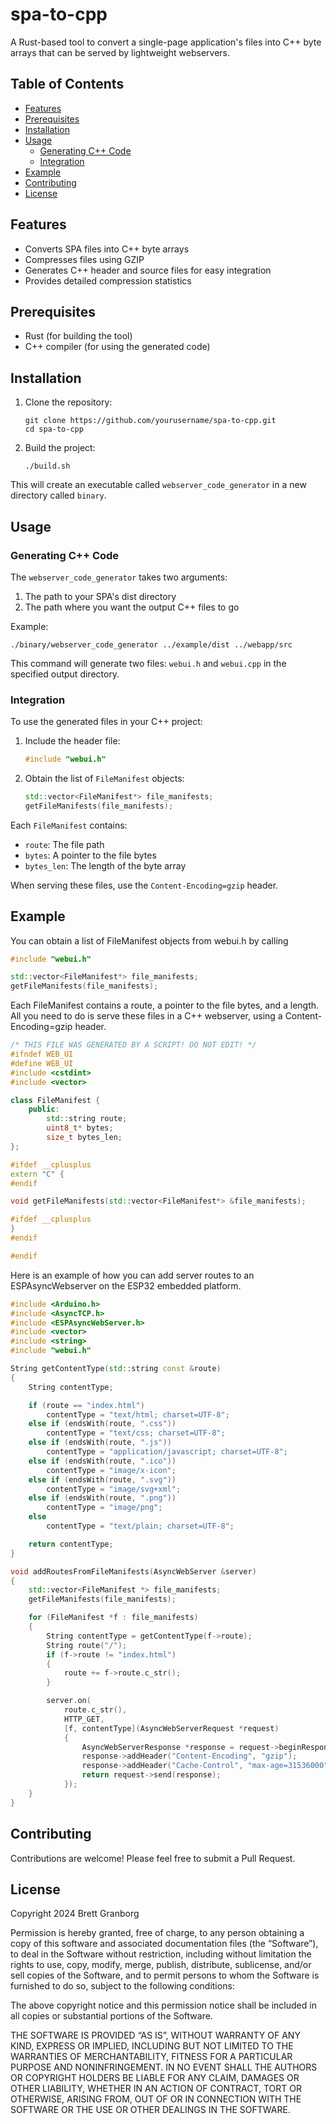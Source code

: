 # spa-to-cpp

A Rust-based tool to convert a single-page application's files into C++ byte arrays that can be served by lightweight webservers.

## Table of Contents
- [Features](#features)
- [Prerequisites](#prerequisites)
- [Installation](#installation)
- [Usage](#usage)
  - [Generating C++ Code](#generating-c-code)
  - [Integration](#integration)
- [Example](#example)
- [Contributing](#contributing)
- [License](#license)

## Features

- Converts SPA files into C++ byte arrays
- Compresses files using GZIP
- Generates C++ header and source files for easy integration
- Provides detailed compression statistics

## Prerequisites

- Rust (for building the tool)
- C++ compiler (for using the generated code)

## Installation

1. Clone the repository:
   ```
   git clone https://github.com/yourusername/spa-to-cpp.git
   cd spa-to-cpp
   ```

2. Build the project:
   ```
   ./build.sh
   ```

This will create an executable called `webserver_code_generator` in a new directory called `binary`.

## Usage

### Generating C++ Code

The `webserver_code_generator` takes two arguments:
1. The path to your SPA's dist directory
2. The path where you want the output C++ files to go

Example:
```
./binary/webserver_code_generator ../example/dist ../webapp/src
```

This command will generate two files: `webui.h` and `webui.cpp` in the specified output directory.

### Integration

To use the generated files in your C++ project:

1. Include the header file:
   ```cpp
   #include "webui.h"
   ```

2. Obtain the list of `FileManifest` objects:
   ```cpp
   std::vector<FileManifest*> file_manifests;
   getFileManifests(file_manifests);
   ```

Each `FileManifest` contains:
- `route`: The file path
- `bytes`: A pointer to the file bytes
- `bytes_len`: The length of the byte array

When serving these files, use the `Content-Encoding=gzip` header.

## Example

You can obtain a list of FileManifest objects from webui.h by calling

```cpp
#include "webui.h"

std::vector<FileManifest*> file_manifests;
getFileManifests(file_manifests);
```

Each FileManifest contains a route, a pointer to the file bytes, and a length. All you need to do is serve these files in a C++ webserver, using a Content-Encoding=gzip header.

```cpp
/* THIS FILE WAS GENERATED BY A SCRIPT! DO NOT EDIT! */
#ifndef WEB_UI
#define WEB_UI
#include <cstdint>
#include <vector>

class FileManifest {
	public:
		std::string route;
		uint8_t* bytes;
		size_t bytes_len;
};

#ifdef __cplusplus
extern "C" {
#endif

void getFileManifests(std::vector<FileManifest*> &file_manifests);

#ifdef __cplusplus
}
#endif

#endif
```

Here is an example of how you can add server routes to an ESPAsyncWebserver on the ESP32 embedded platform.

```cpp
#include <Arduino.h>
#include <AsyncTCP.h>
#include <ESPAsyncWebServer.h>
#include <vector>
#include <string>
#include "webui.h"

String getContentType(std::string const &route)
{
    String contentType;

    if (route == "index.html")
        contentType = "text/html; charset=UTF-8";
    else if (endsWith(route, ".css"))
        contentType = "text/css; charset=UTF-8";
    else if (endsWith(route, ".js"))
        contentType = "application/javascript; charset=UTF-8";
    else if (endsWith(route, ".ico"))
        contentType = "image/x-icon";
    else if (endsWith(route, ".svg"))
        contentType = "image/svg+xml";
    else if (endsWith(route, ".png"))
        contentType = "image/png";
    else
        contentType = "text/plain; charset=UTF-8";

    return contentType;
}

void addRoutesFromFileManifests(AsyncWebServer &server)
{
    std::vector<FileManifest *> file_manifests;
    getFileManifests(file_manifests);

    for (FileManifest *f : file_manifests)
    {
        String contentType = getContentType(f->route);
        String route("/");
        if (f->route != "index.html")
        {
            route += f->route.c_str();
        }

        server.on(
            route.c_str(),
            HTTP_GET,
            [f, contentType](AsyncWebServerRequest *request)
            {
                AsyncWebServerResponse *response = request->beginResponse_P(200, contentType, f->bytes, f->bytes_len);
                response->addHeader("Content-Encoding", "gzip");
                response->addHeader("Cache-Control", "max-age=31536000");
                return request->send(response);
            });
    }
}
```

## Contributing

Contributions are welcome! Please feel free to submit a Pull Request.

## License

Copyright 2024 Brett Granborg

Permission is hereby granted, free of charge, to any person obtaining a copy of this software and associated documentation files (the “Software”), to deal in the Software without restriction, including without limitation the rights to use, copy, modify, merge, publish, distribute, sublicense, and/or sell copies of the Software, and to permit persons to whom the Software is furnished to do so, subject to the following conditions:

The above copyright notice and this permission notice shall be included in all copies or substantial portions of the Software.

THE SOFTWARE IS PROVIDED “AS IS”, WITHOUT WARRANTY OF ANY KIND, EXPRESS OR IMPLIED, INCLUDING BUT NOT LIMITED TO THE WARRANTIES OF MERCHANTABILITY, FITNESS FOR A PARTICULAR PURPOSE AND NONINFRINGEMENT. IN NO EVENT SHALL THE AUTHORS OR COPYRIGHT HOLDERS BE LIABLE FOR ANY CLAIM, DAMAGES OR OTHER LIABILITY, WHETHER IN AN ACTION OF CONTRACT, TORT OR OTHERWISE, ARISING FROM, OUT OF OR IN CONNECTION WITH THE SOFTWARE OR THE USE OR OTHER DEALINGS IN THE SOFTWARE.
